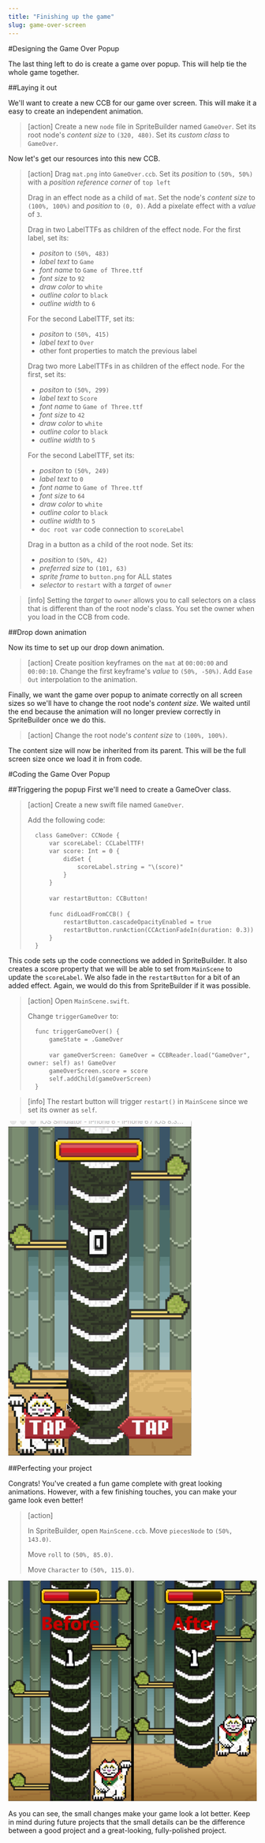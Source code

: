 ```yaml
---
title: "Finishing up the game"
slug: game-over-screen
---
```


#Designing the Game Over Popup

The last thing left to do is create a game over popup. This will help tie the whole game together.

##Laying it out

We'll want to create a new CCB for our game over screen. This will make it a easy to create an independent animation.

> [action]
> Create a new `node` file in SpriteBuilder named `GameOver`. Set its root node's *content size* to `(320, 480)`. Set its *custom class* to `GameOver`.

Now let's get our resources into this new CCB.

> [action]
> Drag `mat.png` into `GameOver.ccb`. Set its *position* to `(50%, 50%)` with a *position reference corner* of `top left`
>
> Drag in an effect node as a child of `mat`. Set the node's *content size* to `(100%, 100%)` and *position* to `(0, 0)`. Add a pixelate effect with a *value* of `3`.
>
> Drag in two LabelTTFs as children of the effect node. For the first label, set its:
>
> - *positon* to `(50%, 483)`
> - *label text* to `Game`
> - *font name* to `Game of Three.ttf`
> - *font size* to `92`
> - *draw color* to `white`
> - *outline color* to `black`
> - *outline width* to `6`
>
> For the second LabelTTF, set its:
>
> - *positon* to `(50%, 415)`
> - *label text* to `Over`
> - other font properties to match the previous label
>
> Drag two more LabelTTFs in as children of the effect node. For the first, set its:
>
> - *positon* to `(50%, 299)`
> - *label text* to `Score`
> - *font name* to `Game of Three.ttf`
> - *font size* to `42`
> - *draw color* to `white`
> - *outline color* to `black`
> - *outline width* to `5`
>
> For the second LabelTTF, set its:
>
> - *positon* to `(50%, 249)`
> - *label text* to `0`
> - *font name* to `Game of Three.ttf`
> - *font size* to `64`
> - *draw color* to `white`
> - *outline color* to `black`
> - *outline width* to `5`
> - `doc root var` code connection to `scoreLabel`
>
> Drag in a button as a child of the root node. Set its:
>
> - *position* to `(50%, 42)`
> - *preferred size* to `(101, 63)`
> - *sprite frame* to `button.png` for ALL states
> - *selector* to `restart` with a *target* of `owner`

> [info]
> Setting the *target* to `owner` allows you to call selectors on a class that is different than of the root node's class. You set the owner when you load in the CCB from code.

##Drop down animation

Now its time to set up our drop down animation.

> [action]
> Create position keyframes on the `mat` at `00:00:00` and `00:00:10`. Change the first keyframe's *value* to `(50%, -50%)`. Add `Ease Out` interpolation to the animation.

Finally, we want the game over popup to animate correctly on all screen sizes so we'll have to change the root node's *content size*. We waited until the end because the animation will no longer preview correctly in SpriteBuilder once we do this.

> [action]
> Change the root node's *content size* to `(100%, 100%)`.

The content size will now be inherited from its parent. This will be the full screen size once we load it in from code.

#Coding the Game Over Popup

##Triggering the popup
First we'll need to create a GameOver class.

> [action]
> Create a new swift file named `GameOver`.
>
> Add the following code:
>
>       class GameOver: CCNode {
>           var scoreLabel: CCLabelTTF!
>           var score: Int = 0 {
>               didSet {
>                   scoreLabel.string = "\(score)"
>               }
>           }
>
>           var restartButton: CCButton!
>
>           func didLoadFromCCB() {
>               restartButton.cascadeOpacityEnabled = true
>               restartButton.runAction(CCActionFadeIn(duration: 0.3))
>           }
>       }

This code sets up the code connections we added in SpriteBuilder. It also creates a score property that we will be able to set from `MainScene` to update the `scoreLabel`. We also fade in the `restartButton` for a bit of an added effect. Again, we would do this from SpriteBuilder if it was possible.

> [action]
> Open `MainScene.swift`.
>
> Change `triggerGameOver` to:
>
>       func triggerGameOver() {
>           gameState = .GameOver
>
>           var gameOverScreen: GameOver = CCBReader.load("GameOver", owner: self) as! GameOver
>           gameOverScreen.score = score
>           self.addChild(gameOverScreen)
>       }

> [info]
> The restart button will trigger `restart()` in `MainScene` since we set its owner as `self`.

![](gameoverDropdown.gif)

##Perfecting your project

Congrats! You've created a fun game complete with great looking animations. However, with a few finishing touches, you can make your game look even better!

> [action]
>
>  In SpriteBuilder, open `MainScene.ccb`. Move `piecesNode` to `(50%, 143.0)`.
>
> Move `roll` to `(50%, 85.0)`.
>
> Move `Character` to `(50%, 115.0)`.

![](beforeAfterPolish.png)

As you can see, the small changes make your game look a lot better. Keep in mind during future projects that the small details can be the difference between a good project and a great-looking, fully-polished project.
